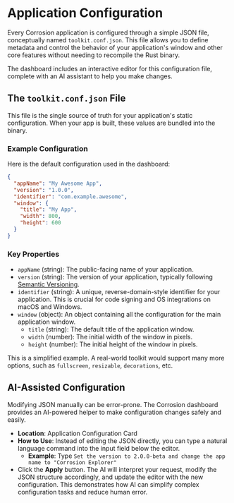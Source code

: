 # Application Configuration

Every Corrosion application is configured through a simple JSON file, conceptually named `toolkit.conf.json`. This file allows you to define metadata and control the behavior of your application's window and other core features without needing to recompile the Rust binary.

The dashboard includes an interactive editor for this configuration file, complete with an AI assistant to help you make changes.

## The `toolkit.conf.json` File

This file is the single source of truth for your application's static configuration. When your app is built, these values are bundled into the binary.

### Example Configuration

Here is the default configuration used in the dashboard:

```json
{
  "appName": "My Awesome App",
  "version": "1.0.0",
  "identifier": "com.example.awesome",
  "window": {
    "title": "My App",
    "width": 800,
    "height": 600
  }
}
```

### Key Properties

-   `appName` (string): The public-facing name of your application.
-   `version` (string): The version of your application, typically following [Semantic Versioning](https://semver.org/).
-   `identifier` (string): A unique, reverse-domain-style identifier for your application. This is crucial for code signing and OS integrations on macOS and Windows.
-   `window` (object): An object containing all the configuration for the main application window.
    -   `title` (string): The default title of the application window.
    -   `width` (number): The initial width of the window in pixels.
    -   `height` (number): The initial height of the window in pixels.

This is a simplified example. A real-world toolkit would support many more options, such as `fullscreen`, `resizable`, `decorations`, etc.

## AI-Assisted Configuration

Modifying JSON manually can be error-prone. The Corrosion dashboard provides an AI-powered helper to make configuration changes safely and easily.

-   **Location**: Application Configuration Card
-   **How to Use**: Instead of editing the JSON directly, you can type a natural language command into the input field below the editor.
    -   **Example**: Type `Set the version to 2.0.0-beta and change the app name to "Corrosion Explorer"`
-   Click the **Apply** button. The AI will interpret your request, modify the JSON structure accordingly, and update the editor with the new configuration. This demonstrates how AI can simplify complex configuration tasks and reduce human error.
